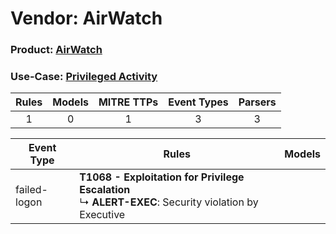 Vendor: AirWatch
================
### Product: [AirWatch](../ds_airwatch_airwatch.md)
### Use-Case: [Privileged Activity](../../../../UseCases/uc_privileged_activity.md)

| Rules | Models | MITRE TTPs | Event Types | Parsers |
|:-----:|:------:|:----------:|:-----------:|:-------:|
|   1   |   0    |     1      |      3      |    3    |

| Event Type   | Rules                                                                                                         | Models |
| ------------ | ------------------------------------------------------------------------------------------------------------- | ------ |
| failed-logon | <b>T1068 - Exploitation for Privilege Escalation</b><br> ↳ <b>ALERT-EXEC</b>: Security violation by Executive |        |